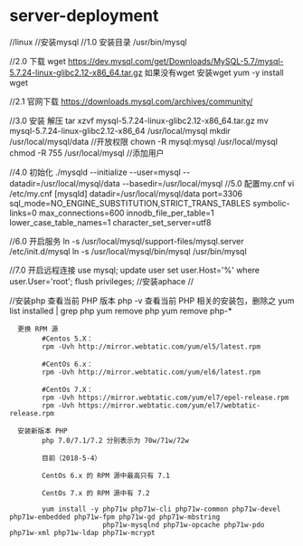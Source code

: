 # server-deployment

//linux
//安装mysql
//1.0 安装目录  /usr/bin/mysql

//2.0 下载 wget https://dev.mysql.com/get/Downloads/MySQL-5.7/mysql-5.7.24-linux-glibc2.12-x86_64.tar.gz
           如果没有wget 安装wget yum -y install wget
      
//2.1 官网下载 https://downloads.mysql.com/archives/community/

//3.0 安装 解压 tar xzvf mysql-5.7.24-linux-glibc2.12-x86_64.tar.gz
           mv mysql-5.7.24-linux-glibc2.12-x86_64 /usr/local/mysql
           mkdir /usr/local/mysql/data
           //开放权限
           chown -R mysql:mysql /usr/local/mysql
           chmod -R 755 /usr/local/mysql
           //添加用户
           
//4.0 初始化 ./mysqld --initialize --user=mysql --datadir=/usr/local/mysql/data --basedir=/usr/local/mysql
//5.0 配置my.cnf vi /etc/my.cnf
           [mysqld]
           datadir=/usr/local/mysql/data
           port=3306
           sql_mode=NO_ENGINE_SUBSTITUTION,STRICT_TRANS_TABLES
           symbolic-links=0
           max_connections=600
           innodb_file_per_table=1
           lower_case_table_names=1
           character_set_server=utf8
           
//6.0 开启服务
           ln -s /usr/local/mysql/support-files/mysql.server /etc/init.d/mysql
           ln -s /usr/local/mysql/bin/mysql /usr/bin/mysql
      
//7.0 开启远程连接
           use mysql;
           update user set user.Host='%' where user.User='root';
           flush privileges;
//安装aphace 
//

//安装php
      查看当前 PHP 版本
            php -v
            查看当前 PHP 相关的安装包，删除之
            yum list installed | grep php
            yum remove php
            yum remove php-*
            
      更换 RPM 源
            #Centos 5.X：
            rpm -Uvh http://mirror.webtatic.com/yum/el5/latest.rpm

            #CentOs 6.x：
            rpm -Uvh http://mirror.webtatic.com/yum/el6/latest.rpm

            #CentOs 7.X：
            rpm -Uvh https://mirror.webtatic.com/yum/el7/epel-release.rpm
            rpm -Uvh https://mirror.webtatic.com/yum/el7/webtatic-release.rpm
            
      安装新版本 PHP
            php 7.0/7.1/7.2 分别表示为 70w/71w/72w
 
            目前（2018-5-4）

            CentOs 6.x 的 RPM 源中最高只有 7.1

            CentOs 7.x 的 RPM 源中有 7.2
            
            yum install -y php71w php71w-cli php71w-common php71w-devel php71w-embedded php71w-fpm php71w-gd php71w-mbstring 
                           php71w-mysqlnd php71w-opcache php71w-pdo php71w-xml php71w-ldap php71w-mcrypt






